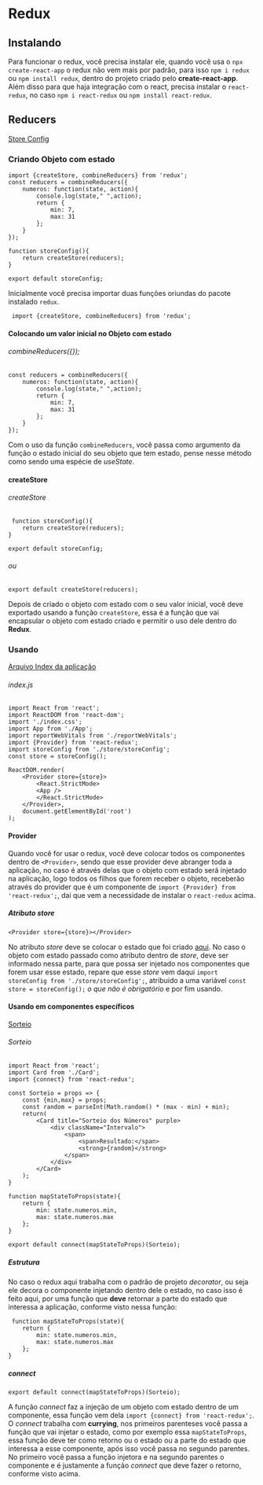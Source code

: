 # Redux

## Instalando
Para funcionar o redux, você precisa instalar ele, quando você usa o `npx create-react-app` o redux não vem mais por padrão, para isso `npm i redux` ou `npm install redux`, dentro do projeto criado pelo **create-react-app**. Além disso para que haja integração com o react, precisa instalar o `react-redux`, no caso `npm i react-redux` ou `npm install react-redux`.

## Reducers
[Store Config](./src/store/storeConfig.js)
### Criando Objeto com estado

    import {createStore, combineReducers} from 'redux';
    const reducers = combineReducers({
        numeros: function(state, action){
            console.log(state," ",action);
            return {
                min: 7,
                max: 31
            };
        }
    });

    function storeConfig(){
        return createStore(reducers);
    }

    export default storeConfig;

Inicialmente você precisa importar duas funções oriundas do pacote instalado `redux`.

     import {createStore, combineReducers} from 'redux';

#### Colocando um valor inicial no Objeto com estado
###### combineReducers({});
    const reducers = combineReducers({
        numeros: function(state, action){
            console.log(state," ",action);
            return {
                min: 7,
                max: 31
            };
        }
    });

Com o uso da função `combineReducers`, você passa como argumento da função o estado inicial do seu objeto que tem estado, pense nesse método como sendo uma espécie de *useState*.

#### createStore
###### createStore
     function storeConfig(){
        return createStore(reducers);
    }

    export default storeConfig;

###### ou
    export default createStore(reducers);

Depois de criado o objeto com estado com o seu valor inicial, você deve exportado usando a função `createStore`, essa é a função que vai encapsular o objeto com estado criado e permitir o uso dele dentro do **Redux**.

### Usando
[Arquivo Index da aplicação](src/index.js)
###### index.js
    import React from 'react';
    import ReactDOM from 'react-dom';
    import './index.css';
    import App from './App';
    import reportWebVitals from './reportWebVitals';
    import {Provider} from 'react-redux';
    import storeConfig from './store/storeConfig';
    const store = storeConfig();

    ReactDOM.render(
        <Provider store={store}>
            <React.StrictMode>
            <App />
            </React.StrictMode>
        </Provider>,
        document.getElementById('root')
    );

#### Provider
Quando você for usar o redux, você deve colocar todos os componentes dentro de `<Provider>`, sendo que esse provider deve abranger toda a aplicação, no caso é através delas que o objeto com estado será injetado na aplicação, logo todos os filhos que forem receber o objeto, receberão através do provider que é um componente de `import {Provider} from 'react-redux';`, dai que vem a necessidade de instalar o `react-redux` acima.

##### Atributo store
    <Provider store={store}></Provider>

No atributo *store* deve se colocar o estado que foi criado [aqui](#criando-objeto-com-estado). No caso o objeto com estado passado como atributo dentro de *store*, deve ser informado nessa parte, para que possa ser injetado nos componentes que forem usar esse estado, repare que esse *store* vem daqui `import storeConfig from './store/storeConfig';`, atribuido a uma variável `const store = storeConfig();` *o que não é obrigatório* e por fim usando.

#### Usando em componentes específicos
[Sorteio](./src/components/sorteio.jsx)
###### Sorteio

    import React from 'react';
    import Card from './Card';
    import {connect} from 'react-redux';

    const Sorteio = props => {
        const {min,max} = props;
        const random = parseInt(Math.random() * (max - min) + min);
        return(
            <Card title="Sorteio dos Números" purple>
                <div className="Intervalo">
                    <span>
                        <span>Resultado:</span>
                        <strong>{random}</strong>                    
                    </span>                
                </div>
            </Card>
        );
    }

    function mapStateToProps(state){    
        return {
            min: state.numeros.min,
            max: state.numeros.max
        };
    }

    export default connect(mapStateToProps)(Sorteio);

##### Estrutura
No caso o redux aqui trabalha com o padrão de projeto *decorator*, ou seja ele decora o componente injetando dentro dele o estado, no caso isso é feito aqui, por uma função que **deve** retornar a parte do estado que interessa a aplicação, conforme visto nessa função:

     function mapStateToProps(state){    
        return {
            min: state.numeros.min,
            max: state.numeros.max
        };
    }

##### connect
    export default connect(mapStateToProps)(Sorteio);

A função *connect* faz a injeção de um objeto com estado dentro de um componente, essa função vem dela `import {connect} from 'react-redux';`. O *connect* trabalha com **currying**, nos primeiros parenteses você passa a função que vai injetar o estado, como por exemplo essa `mapStateToProps`, essa função deve ter como retorno ou o estado ou a parte do estado que interessa a esse componente, após isso você passa no segundo parentes. No primeiro você passa a função injetora e na segundo parentes o componente e é justamente a função *connect* que deve fazer o retorno, conforme visto acima.